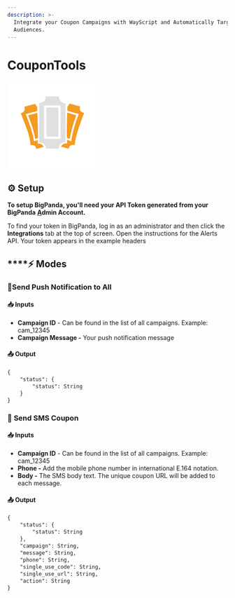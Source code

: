 ```yaml
---
description: >-
  Integrate your Coupon Campaigns with WayScript and Automatically Target your
  Audiences.
---
```


# CouponTools

![Digital Coupon Marketing Platform](../../.gitbook/assets/coupontools.png)

## ⚙️ **Setup** <a id="setup"></a>

**To setup BigPanda, you'll need your API Token generated from your BigPanda** [**A**](https://dash.cloudflare.com/profile/api-tokens)**dmin Account.**

 To find your token in BigPanda, log in as an administrator and then click the **Integrations** tab at the top of screen. Open the instructions for the Alerts API. Your token appears in the example headers

##  ****⚡ **Modes** <a id="modes"></a>

### ​📱**Send Push Notification to All** <a id="get-health-check-events-for-a-load-balancer"></a>

#### ​📥 Inputs <a id="inputs"></a>

* **Campaign ID** - Can be found in the list of all campaigns. Example: cam\_12345
* **Campaign Message -** Your push notification message

####  📤 Output <a id="output"></a>

```text
{
	"status": {
		"status": String
	}
}
```



### 📢 **Send SMS Coupon** <a id="get-health-check-events-for-a-load-balancer"></a>

#### ​📥 Inputs <a id="inputs"></a>

* **Campaign ID** - Can be found in the list of all campaigns. Example: cam\_12345
* **Phone -** Add the mobile phone number in international E.164 notation.
* **Body -** The SMS body text. The unique coupon URL will be added to each message.

####  📤 Output <a id="output"></a>

```text
{
	"status": {
		"status": String
	},
	"campaign": String,
	"message": String,
	"phone": String,
	"single_use_code": String,
	"single_use_url": String,
	"action": String
}
```


